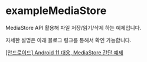 # exampleMediaStore
MediaStore API 활용해 파일 저장/읽기/삭제 하는 예제입니다.

자세한 설명은 아래 블로그 링크를 통해서 확인 가능합니다.

[[안드로이드] Android 11 대응, MediaStore 간단 예제](https://bictoselfdev.blogspot.com/2022/12/exampleMediaStore.html)

